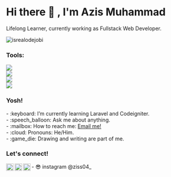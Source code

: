 # <summary><strong>Hi there :wave: , I'm Azis Muhammad</strong></summary>
Lifelong Learner, currently working as Fullstack Web Developer.
<p align="left"> <img src="https://komarev.com/ghpvc/?username=goonesmile&label=Profile%20views&color=0e75b6&style=flat" alt="isrealodejobi" />
</p>

### <summary><strong>Tools:</strong></summary>
<p>
    <img src="https://img.shields.io/badge/Text%20Editor-Visual%20Studio%20Code-blue?&logo=visual%20studio%20code&logoColor=blue" />
    <br>
    <img src ="https://img.shields.io/badge/CodeIgniter-%23EF4223.svg?style=for-the-badge&logo=codeIgniter&logoColor=white" />
    <br>
    <img src = "https://img.shields.io/badge/laravel-%23FF2D20.svg?style=for-the-badge&logo=laravel&logoColor=white"/>
    <br>
    <img src = "https://img.shields.io/badge/jquery-%230769AD.svg?style=for-the-badge&logo=jquery&logoColor=white"/>
</p>

### <summary><strong>Yosh!</strong></summary>
<p>
    - :keyboard: I’m currently learning Laravel and Codeigniter. </br>
    - :speech_balloon: Ask me about anything.</br>
    - :mailbox: How to reach me: <a href="mailto:azizmfadli.04@gmail.com">Email me!</a>  </br>
    - :cloud: Pronouns: He/Him. </br>
    - :game_die: Drawing and writing are part of me. </br>
<p>
 
### <summary><strong>Let's connect!</strong></summary>
<a href="https://twitter.com/yours">
  <img align="left" alt="Goo's Twitter" width="20px" src="https://simpleicons.now.sh/twitter/495f7e" />
</a>
<a href="https://www.instagram.com/yours/">
  <img align="left" alt="Goo's Instagram" width="20px" src="https://simpleicons.now.sh/instagram/495f7e" />
</a>
<a href="https://yours.com/">
  <img align="left" alt="Goo's Blog" width="20px" src="https://simpleicons.now.sh/blogger/495f7e" />
</a>
- 😎 instagram @ziss04_
<!---
Suminona06/Suminona06 is a ✨ special ✨ repository because its `README.md` (this file) appears on your GitHub profile.
You can click the Preview link to take a look at your changes.
--->
